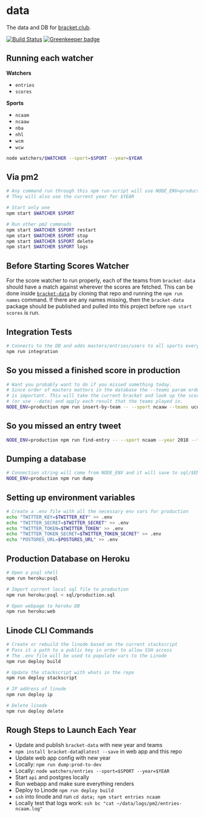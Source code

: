 data
=================

The data and DB for [bracket.club](https://bracket.club).

[![Build Status](https://travis-ci.org/bracketclub/data.svg?branch=master)](https://travis-ci.org/bracketclub/data)
[![Greenkeeper badge](https://badges.greenkeeper.io/bracketclub/data.svg)](https://greenkeeper.io/)


## Running each watcher

**Watchers**

- `entries`
- `scores`

**Sports**

- `ncaam`
- `ncaaw`
- `nba`
- `nhl`
- `wcm`
- `wcw`

```sh
node watchers/$WATCHER --sport=$SPORT --year=$YEAR
```


## Via pm2

```sh
# Any command run through this npm run-script will use NODE_ENV=production
# They will also use the current year for $YEAR

# Start only one
npm start $WATCHER $SPORT

# Run other pm2 commnads
npm start $WATCHER $SPORT restart
npm start $WATCHER $SPORT stop
npm start $WATCHER $SPORT delete
npm start $WATCHER $SPORT logs
```


## Before Starting Scores Watcher

For the score watcher to run properly, each of the teams from `bracket-data` should have a match against wherever the scores are fetched. This can be done inside [`bracket-data`](https://github.com/bracketclub/bracket-data) by cloning that repo and running the `npm run names` command. If there are any names missing, then the `bracket-data` package should be published and pulled into this project before `npm start scores` is run.


## Integration Tests

```sh
# Connects to the DB and adds masters/entries/users to all sports every 5 seconds
npm run integration
```


## So you missed a finished score in production

```sh
# Want you probably want to do if you missed something today.
# Since order of masters matters in the database the --teams param order
# is important. This will take the current bracket and look up the scores for today
# (or use --date) and apply each result that the teams played in.
NODE_ENV=production npm run insert-by-team -- --sport ncaaw --teams uconn "notre dame"
```


## So you missed an entry tweet

```sh
NODE_ENV=production npm run find-entry -- --sport ncaam --year 2018 --tweet TWEET_ID
```


## Dumping a database

```sh
# Connection string will come from NODE_ENV and it will save to sql/$ENV.sql
NODE_ENV=production npm run dump
```

## Setting up environment variables

```sh
# Create a .env file with all the necessary env vars for production
echo "TWITTER_KEY=$TWITTER_KEY" >> .env
echo "TWITTER_SECRET=$TWITTER_SECRET" >> .env
echo "TWITTER_TOKEN=$TWITTER_TOKEN" >> .env
echo "TWITTER_TOKEN_SECRET=$TWITTER_TOKEN_SECRET" >> .env
echo "POSTGRES_URL=$POSTGRES_URL" >> .env
```

## Production Database on Heroku

```sh
# Open a psql shell
npm run heroku:psql

# Import current local sql file to production
npm run heroku:psql < sql/production.sql

# Open webpage to heroku DB
npm run heroku:web
```

## Linode CLI Commands

```sh
# Create or rebuild the linode based on the current stackscript
# Pass it a path to a public key in order to allow SSH access
# The .env file will be used to populate vars to the Linode
npm run deploy build

# Update the stackscript with whats in the repo
npm run deploy stackscript

# IP address of linode
npm run deploy ip

# Delete linode
npm run deploy delete
```

## Rough Steps to Launch Each Year

- Update and publish `bracket-data` with new year and teams
- `npm install bracket-data@latest --save` in web app and this repo
- Update web app config with new year
- Locally: `npm run dump:prod-to-dev`
- Locally: `node watchers/entries --sport=$SPORT --year=$YEAR`
- Start `api` and postgres locally
- Run webapp and make sure everything renders
- Deploy to Linode `npm run deploy build`
- `ssh` into linode and run `cd data; npm start entries ncaam`
- Locally test that logs work: `ssh bc "cat ~/data/logs/pm2/entries-ncaam.log"`

